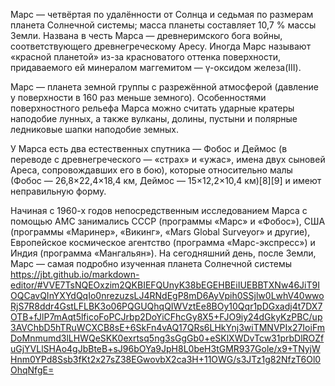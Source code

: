 Марс — четвёртая по удалённости от Солнца и седьмая по размерам планета Солнечной системы; масса планеты составляет 10,7 % массы Земли. Названа в честь Марса — древнеримского бога войны, соответствующего древнегреческому Аресу. Иногда Марс называют «красной планетой» из-за красноватого оттенка поверхности, придаваемого ей минералом маггемитом — γ-оксидом железа(III).

Марс — планета земной группы с разрежённой атмосферой (давление у поверхности в 160 раз меньше земного). Особенностями поверхностного рельефа Марса можно считать ударные кратеры наподобие лунных, а также вулканы, долины, пустыни и полярные ледниковые шапки наподобие земных.

У Марса есть два естественных спутника — Фобос и Деймос (в переводе с древнегреческого — «страх» и «ужас», имена двух сыновей Ареса, сопровождавших его в бою), которые относительно малы (Фобос — 26,8×22,4×18,4 км, Деймос — 15×12,2×10,4 км)[8][9] и имеют неправильную форму.

Начиная с 1960-х годов непосредственным исследованием Марса с помощью АМС занимались СССР (программы «Марс» и «Фобос»), США (программы «Маринер», «Викинг», «Mars Global Surveyor» и другие), Европейское космическое агентство (программа «Марс-экспресс») и Индия (программа «Мангальян»). На сегодняшний день, после Земли, Марс — самая подробно изученная планета Солнечной системы
https://jbt.github.io/markdown-editor/#VVE7TsNQEOxzim2QKBIEFQUnyK38bEGEHBEiIUEBBTXNw46JiT9IOQCavQInYXYdQqIo0nrezuzsLJ4RNdEgP8mD6AyVpih0SSjlw0LwhV40wwoRjS7R8ddr4GstLFLBK3o06PQGUQhqQIWVztEe8BOy10Qqr1pDGxadj4t7DX7OTB+fJlP7mAqt5lficoFoPCJrbp2DoYiCFhcGy8X5+FJO9iy24dGkyKzPBC/up3AVChbD5hTRuWCXCB8sE+6SkFn4vAQ17QRs6LHkYnj3wiTMNVPIx27IoiFmDoMnmumd3lLHWQeSKK0exrtsq5ng3sGgGb0+eSKlXWDvTcw31prbDlROZfuGjYVLlSHAo4gJbBteB+sJ96bOYa9JpH8L0beH3tGMR937Gole/x9+TNyjWHnm0YPd8Ssb3fKt2x27sZ38EGwovbX2ca3H+11OWG/s3JTz1g82NfzT6Ol0OhqNfgE=
